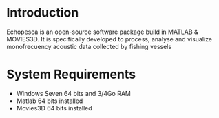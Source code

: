 # Introduction #

Echopesca is an open-source software package build in MATLAB & MOVIES3D. It is specifically developed to process, analyse and visualize monofrecuency acoustic data collected by fishing vessels


# System Requirements #

  * Windows Seven 64 bits and 3/4Go RAM
  * Matlab 64 bits installed
  * Movies3D 64 bits installed